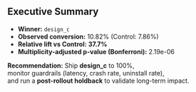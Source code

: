 ## Executive Summary

- **Winner:** `design_c`
- **Observed conversion:** 10.82% (Control: 7.86%)
- **Relative lift vs Control:** **37.7%**
- **Multiplicity-adjusted p-value (Bonferroni):** 2.19e-06

**Recommendation:** Ship **design_c** to 100%,  
monitor guardrails (latency, crash rate, uninstall rate),  
and run a **post-rollout holdback** to validate long-term impact.